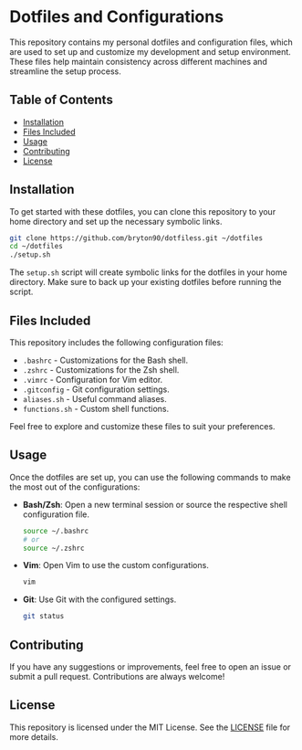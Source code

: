 # Dotfiles and Configurations

This repository contains my personal dotfiles and configuration files, which are used to set up and customize my development and setup environment. These files help maintain consistency across different machines and streamline the setup process.

## Table of Contents
- [Installation](#installation)
- [Files Included](#files-included)
- [Usage](#usage)
- [Contributing](#contributing)
- [License](#license)

## Installation

To get started with these dotfiles, you can clone this repository to your home directory and set up the necessary symbolic links.

```sh
git clone https://github.com/bryton90/dotfiless.git ~/dotfiles
cd ~/dotfiles
./setup.sh

```

The `setup.sh` script will create symbolic links for the dotfiles in your home directory. Make sure to back up your existing dotfiles before running the script.

## Files Included

This repository includes the following configuration files:

- `.bashrc` - Customizations for the Bash shell.
- `.zshrc` - Customizations for the Zsh shell.
- `.vimrc` - Configuration for Vim editor.
- `.gitconfig` - Git configuration settings.
- `aliases.sh` - Useful command aliases.
- `functions.sh` - Custom shell functions.

Feel free to explore and customize these files to suit your preferences.

## Usage

Once the dotfiles are set up, you can use the following commands to make the most out of the configurations:

- **Bash/Zsh**: Open a new terminal session or source the respective shell configuration file.
  ```sh
  source ~/.bashrc
  # or
  source ~/.zshrc
  ```

- **Vim**: Open Vim to use the custom configurations.
  ```sh
  vim
  ```

- **Git**: Use Git with the configured settings.
  ```sh
  git status
  ```

## Contributing

If you have any suggestions or improvements, feel free to open an issue or submit a pull request. Contributions are always welcome!

## License

This repository is licensed under the MIT License. See the [LICENSE](LICENSE) file for more details.
```
